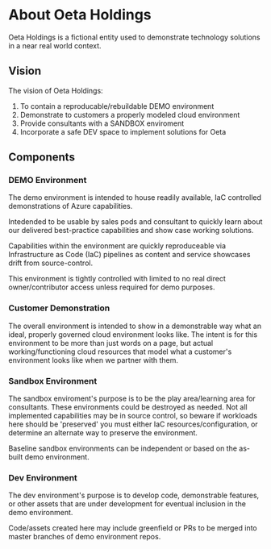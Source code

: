 # About Oeta Holdings
Oeta Holdings is a fictional entity used to demonstrate technology solutions in a near real world context.

## Vision
The vision of Oeta Holdings:

1. To contain a reproducable/rebuildable DEMO environment
2. Demonstrate to customers a properly modeled cloud environment
3. Provide consultants with a SANDBOX enviroment
4. Incorporate a safe DEV space to implement solutions for Oeta

## Components
### DEMO Environment
The demo environment is intended to house readily available, IaC controlled demonstrations of Azure capabilities.

Intedended to be usable by sales pods and consultant to quickly learn about our delivered best-practice capabilities and show case working solutions.

Capabilities within the environment are quickly reproduceable via Infrastructure as Code (IaC) pipelines as content and service showcases drift from source-control.

This environment is tightly controlled with limited to no real direct owner/contributor access unless required for demo purposes.

### Customer Demonstration
The overall environment is intended to show in a demonstrable way what an ideal, properly governed cloud environment looks like.  The intent is for this environment to be more than just words on a page, but actual working/functioning cloud resources that model what a customer's environment looks like when we partner with them.

### Sandbox Environment
The sandbox enviroment's purpose is to be the play area/learning area for consultants.  These environments could be destroyed as needed.  Not all implemented capabilities may be in source control, so beware if workloads here should be 'preserved' you must either IaC resources/configuration, or determine an alternate way to preserve the environment.

Baseline sandbox environments can be independent or based on the as-built demo environment.

### Dev Environment
The dev environment's purpose is to develop code, demonstrable features, or other assets that are under development for eventual inclusion in the demo environment.

Code/assets created here may include greenfield or PRs to be merged into master branches of demo environment repos.

